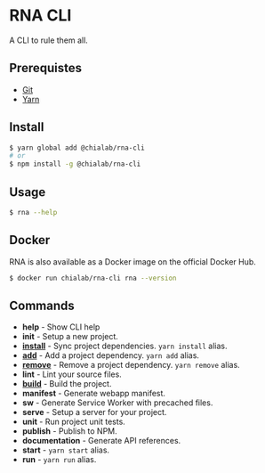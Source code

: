 # RNA CLI

A CLI to rule them all.

## Prerequistes

* [Git](https://git-scm.com/)
* [Yarn](https://yarnpkg.com)

## Install
```sh
$ yarn global add @chialab/rna-cli
# or
$ npm install -g @chialab/rna-cli
```

## Usage
```sh
$ rna --help
```

## Docker

RNA is also available as a Docker image on the official Docker Hub.

```bash
$ docker run chialab/rna-cli rna --version
```

## Commands

* **help** - Show CLI help
* **init** - Setup a new project.
* [**install**](./commands/install) - Sync project dependencies. `yarn install` alias.
* [**add**](./commands/add) - Add a project dependency. `yarn add` alias.
* [**remove**](./commands/remove) - Remove a project dependency. `yarn remove` alias.
* **lint** - Lint your source files.
* [**build**](./commands/build) - Build the project.
* **manifest** - Generate webapp manifest.
* **sw** - Generate Service Worker with precached files.
* **serve** - Setup a server for your project.
* **unit** - Run project unit tests.
* **publish** - Publish to NPM.
* **documentation** - Generate API references.
* **start** - `yarn start` alias.
* **run** - `yarn run` alias.
